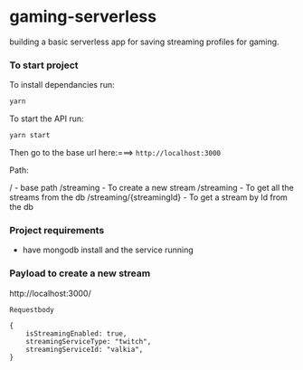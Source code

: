 # gaming-serverless

building a basic serverless app for saving streaming profiles for gaming.

### To start project

To install dependancies run:

```bash
yarn
```

To start the API run:

```bash
yarn start
```

Then go to the base url here:===> `http://localhost:3000`

Path:

/ - base path
/streaming - To create a new stream
/streaming - To get all the streams from the db
/streaming/{streamingId} - To get a stream by Id from the db

### Project requirements

- have mongodb install and the service running

### Payload to create a new stream

http://localhost:3000/

`Requestbody`

```
{
	isStreamingEnabled: true,
	streamingServiceType: "twitch",
	streamingServiceId: "valkia",
}
```
